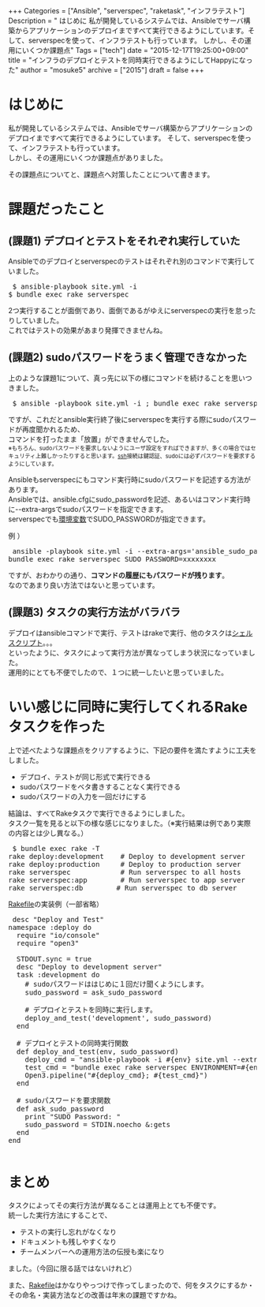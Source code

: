 +++
Categories = ["Ansible", "serverspec", "raketask", "インフラテスト"]
Description = " はじめに  私が開発しているシステムでは、Ansibleでサーバ構築からアプリケーションのデプロイまですべて実行できるようにしています。そして、serverspecを使って、インフラテストも行っています。 しかし、その運用にいくつか課題点"
Tags = ["tech"]
date = "2015-12-17T19:25:00+09:00"
title = "インフラのデプロイとテストを同時実行できるようにしてHappyになった"
author = "mosuke5"
archive = ["2015"]
draft = false
+++

<body>
<h1>はじめに</h1>

<p>私が開発しているシステムでは、Ansibleでサーバ構築からアプリケーションのデプロイまですべて実行できるようにしています。
そして、serverspecを使って、インフラテストも行っています。<br>
しかし、その運用にいくつか課題点がありました。</p>

<p>その課題点についてと、課題点へ対策したことについて書きます。</p>

<h1>課題だったこと</h1>

<h2>(課題1) デプロイとテストをそれぞれ実行していた</h2>

<p>Ansibleでのデプロイとserverspecのテストはそれぞれ別のコマンドで実行していました。</p>

<pre class="code" data-lang="" data-unlink> $ ansible-playbook site.yml -i 
$ bundle exec rake serverspec </pre>


<p>2つ実行することが面倒であり、面倒であるがゆえにserverspecの実行を怠ったりしていました。<br>
これではテストの効果があまり発揮できませんね。</p>

<h2>(課題2) sudoパスワードをうまく管理できなかった</h2>

<p>上のような課題1について、真っ先に以下の様にコマンドを続けることを思いつきました。</p>

<pre class="code" data-lang="" data-unlink> $ ansible -playbook site.yml -i ; bundle exec rake serverspec </pre>


<p>ですが、これだとansible実行終了後にserverspecを実行する際にsudoパスワードが再度聞かれるため、<br>
コマンドを打ったまま「放置」ができませんでした。<br>
<span style="font-size: 80%">※もちろん、sudoパスワードを要求しないようにユーザ設定をすればできますが、多くの場合ではセキュリティ上難しかったりすると思います。<a class="keyword" href="http://d.hatena.ne.jp/keyword/ssh">ssh</a>接続は鍵認証、sudoには必ずパスワードを要求するようにしています。</span></p>

<p>Ansibleもserverspecにもコマンド実行時にsudoパスワードを記述する方法があります。<br>
Ansibleでは、ansible.cfgにsudo_passwordを記述、あるいはコマンド実行時に--extra-argsでsudoパスワードを指定できます。<br>
serverspecでも<a class="keyword" href="http://d.hatena.ne.jp/keyword/%B4%C4%B6%AD%CA%D1%BF%F4">環境変数</a>でSUDO_PASSWORDが指定できます。</p>

<p>例 ）</p>

<pre class="code" data-lang="" data-unlink> ansible -playbook site.yml -i --extra-args='ansible_sudo_pass=xxxxxxxx'
bundle exec rake serverspec SUDO_PASSWORD=xxxxxxxx </pre>


<p>ですが、おわかりの通り、<b>コマンドの履歴にもパスワードが残ります</b>。<br>
なのであまり良い方法ではないと思っています。</p>

<h2>(課題3) タスクの実行方法がバラバラ</h2>

<p>デプロイはansibleコマンドで実行、テストはrakeで実行、他のタスクは<a class="keyword" href="http://d.hatena.ne.jp/keyword/%A5%B7%A5%A7%A5%EB%A5%B9%A5%AF%A5%EA%A5%D7%A5%C8">シェルスクリプト</a>。。。<br>
といったように、タスクによって実行方法が異なってしまう状況になっていました。<br>
運用的にとても不便でしたので、１つに統一したいと思っていました。</p>

<h1>いい感じに同時に実行してくれるRakeタスクを作った</h1>

<p>上で述べたような課題点をクリアするように、下記の要件を満たすように工夫をしました。</p>

<ul>
<li>デプロイ、テストが同じ形式で実行できる</li>
<li>sudoパスワードをベタ書きすることなく実行できる</li>
<li>sudoパスワードの入力を一回だけにする</li>
</ul>


<p>結論は、すべてRakeタスクで実行できるようにしました。<br>
タスク一覧を見ると以下の様な感じになりました。（※実行結果は例であり実際の内容とは少し異なる。）</p>

<pre class="code" data-lang="" data-unlink> $ bundle exec rake -T
rake deploy:development    # Deploy to development server
rake deploy:production     # Deploy to production server
rake serverspec            # Run serverspec to all hosts
rake serverspec:app        # Run serverspec to app server
rake serverspec:db        # Run serverspec to db server </pre>


<p><a class="keyword" href="http://d.hatena.ne.jp/keyword/Rakefile">Rakefile</a>の実装例（一部省略）</p>

<pre class="code lang-ruby" data-lang="ruby" data-unlink> desc "Deploy and Test"
namespace :deploy do
  require "io/console"
  require "open3"

  STDOUT.sync = true
  desc "Deploy to development server"
  task :development do
    # sudoパスワードははじめに１回だけ聞くようにします。
    sudo_password = ask_sudo_password

    # デプロイとテストを同時に実行します。
    deploy_and_test('development', sudo_password)
  end

  # デプロイとテストの同時実行関数
  def deploy_and_test(env, sudo_password)
    deploy_cmd = "ansible-playbook -i #{env} site.yml --extra-vars 'ansible_sudo_pass=#{sudo_password}'"
    test_cmd = "bundle exec rake serverspec ENVIRONMENT=#{env} SUDO_PASSWORD=#{sudo_password}"
    Open3.pipeline("#{deploy_cmd}; #{test_cmd}")
  end

  # sudoパスワードを要求関数
  def ask_sudo_password
    print "SUDO Password: "
    sudo_password = STDIN.noecho &amp;:gets
  end
end
 </pre>


<h1>まとめ</h1>

<p>タスクによってその実行方法が異なることは運用上とても不便です。<br>
統一した実行方法にすることで、</p>

<ul>
<li>テストの実行し忘れがなくなり</li>
<li>ドキュメントも残しやすくなり</li>
<li>チームメンバーへの運用方法の伝授も楽になり</li>
</ul>


<p>ました。（今回に限る話ではないけれど）</p>

<p>また、<a class="keyword" href="http://d.hatena.ne.jp/keyword/Rakefile">Rakefile</a>はかなりやっつけで作ってしまったので、何をタスクにするか・その命名・実装方法などの改善は年末の課題ですかね。</p>
</body>
